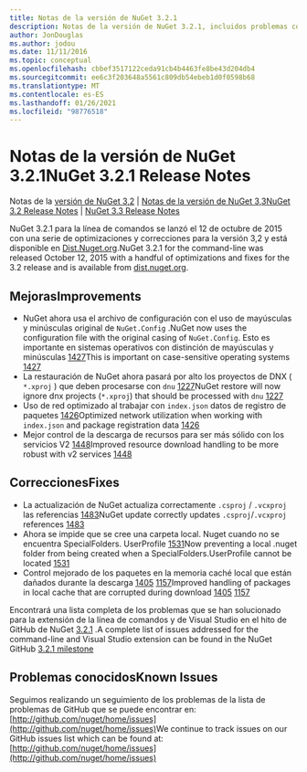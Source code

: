 ```yaml
---
title: Notas de la versión de NuGet 3.2.1
description: Notas de la versión de NuGet 3.2.1, incluidos problemas conocidos, correcciones de errores, características agregadas y DCR.
author: JonDouglas
ms.author: jodou
ms.date: 11/11/2016
ms.topic: conceptual
ms.openlocfilehash: cbbef3517122ceda91cb4b4463fe8be43d204db4
ms.sourcegitcommit: ee6c3f203648a5561c809db54ebeb1d0f0598b68
ms.translationtype: MT
ms.contentlocale: es-ES
ms.lasthandoff: 01/26/2021
ms.locfileid: "98776518"
---
```

# <a name="nuget-321-release-notes"></a><span data-ttu-id="cef57-103">Notas de la versión de NuGet 3.2.1</span><span class="sxs-lookup"><span data-stu-id="cef57-103">NuGet 3.2.1 Release Notes</span></span>

<span data-ttu-id="cef57-104">Notas de la [versión de NuGet 3,2](../release-notes/nuget-3.2.md)  |  [Notas de la versión de NuGet 3,3](../release-notes/nuget-3.3.md)</span><span class="sxs-lookup"><span data-stu-id="cef57-104">[NuGet 3.2 Release Notes](../release-notes/nuget-3.2.md) | [NuGet 3.3 Release Notes](../release-notes/nuget-3.3.md)</span></span>

<span data-ttu-id="cef57-105">NuGet 3.2.1 para la línea de comandos se lanzó el 12 de octubre de 2015 con una serie de optimizaciones y correcciones para la versión 3,2 y está disponible en [Dist.Nuget.org](http://dist.nuget.org/index.html).</span><span class="sxs-lookup"><span data-stu-id="cef57-105">NuGet 3.2.1 for the command-line was released October 12, 2015 with a handful of optimizations and fixes for the 3.2 release and is available from [dist.nuget.org](http://dist.nuget.org/index.html).</span></span>

## <a name="improvements"></a><span data-ttu-id="cef57-106">Mejoras</span><span class="sxs-lookup"><span data-stu-id="cef57-106">Improvements</span></span>

* <span data-ttu-id="cef57-107">NuGet ahora usa el archivo de configuración con el uso de mayúsculas y minúsculas original de `NuGet.Config` .</span><span class="sxs-lookup"><span data-stu-id="cef57-107">NuGet now uses the configuration file with the original casing of `NuGet.Config`.</span></span>  <span data-ttu-id="cef57-108">Esto es importante en sistemas operativos con distinción de mayúsculas y minúsculas [1427](https://github.com/NuGet/Home/issues/1427)</span><span class="sxs-lookup"><span data-stu-id="cef57-108">This is important on case-sensitive operating systems [1427](https://github.com/NuGet/Home/issues/1427)</span></span>
* <span data-ttu-id="cef57-109">La restauración de NuGet ahora pasará por alto los proyectos de DNX ( `*.xproj` ) que deben procesarse con `dnu` [1227](https://github.com/NuGet/Home/issues/1227)</span><span class="sxs-lookup"><span data-stu-id="cef57-109">NuGet restore will now ignore dnx projects (`*.xproj`) that should be processed with `dnu` [1227](https://github.com/NuGet/Home/issues/1227)</span></span>
* <span data-ttu-id="cef57-110">Uso de red optimizado al trabajar con `index.json` datos de registro de paquetes [1426](https://github.com/NuGet/Home/issues/1426)</span><span class="sxs-lookup"><span data-stu-id="cef57-110">Optimized network utilization when working with `index.json` and package registration data [1426](https://github.com/NuGet/Home/issues/1426)</span></span>
* <span data-ttu-id="cef57-111">Mejor control de la descarga de recursos para ser más sólido con los servicios V2 [1448](https://github.com/NuGet/Home/issues/1448)</span><span class="sxs-lookup"><span data-stu-id="cef57-111">Improved resource download handling to be more robust with v2 services [1448](https://github.com/NuGet/Home/issues/1448)</span></span>

## <a name="fixes"></a><span data-ttu-id="cef57-112">Correcciones</span><span class="sxs-lookup"><span data-stu-id="cef57-112">Fixes</span></span>

* <span data-ttu-id="cef57-113">La actualización de NuGet actualiza correctamente `.csproj` / `.vcxproj` las referencias [1483](https://github.com/NuGet/Home/issues/1483)</span><span class="sxs-lookup"><span data-stu-id="cef57-113">NuGet update correctly updates `.csproj`/`.vcxproj` references [1483](https://github.com/NuGet/Home/issues/1483)</span></span>
* <span data-ttu-id="cef57-114">Ahora se impide que se cree una carpeta local. Nuget cuando no se encuentra SpecialFolders. UserProfile [1531](https://github.com/NuGet/Home/issues/1531)</span><span class="sxs-lookup"><span data-stu-id="cef57-114">Now preventing a local .nuget folder from being created when a SpecialFolders.UserProfile cannot be located [1531](https://github.com/NuGet/Home/issues/1531)</span></span>
* <span data-ttu-id="cef57-115">Control mejorado de los paquetes en la memoria caché local que están dañados durante la descarga [1405](https://github.com/NuGet/Home/issues/1405) [1157](https://github.com/NuGet/Home/issues/1157)</span><span class="sxs-lookup"><span data-stu-id="cef57-115">Improved handling of packages in local cache that are corrupted during download [1405](https://github.com/NuGet/Home/issues/1405) [1157](https://github.com/NuGet/Home/issues/1157)</span></span>

<span data-ttu-id="cef57-116">Encontrará una lista completa de los problemas que se han solucionado para la extensión de la línea de comandos y de Visual Studio en el hito de GitHub de NuGet [3.2.1](https://github.com/NuGet/Home/issues?q=milestone%3A3.2.1+is%3Aclosed) .</span><span class="sxs-lookup"><span data-stu-id="cef57-116">A complete list of issues addressed for the command-line and Visual Studio extension can be found in the NuGet GitHub [3.2.1 milestone](https://github.com/NuGet/Home/issues?q=milestone%3A3.2.1+is%3Aclosed)</span></span>

## <a name="known-issues"></a><span data-ttu-id="cef57-117">Problemas conocidos</span><span class="sxs-lookup"><span data-stu-id="cef57-117">Known Issues</span></span>

<span data-ttu-id="cef57-118">Seguimos realizando un seguimiento de los problemas de la lista de problemas de GitHub que se puede encontrar en: [http://github.com/nuget/home/issues](http://github.com/nuget/home/issues)</span><span class="sxs-lookup"><span data-stu-id="cef57-118">We continue to track issues on our GitHub issues list which can be found at: [http://github.com/nuget/home/issues](http://github.com/nuget/home/issues)</span></span>